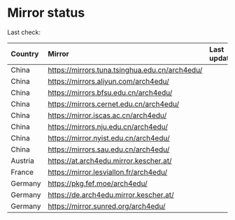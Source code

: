 <script src="./time.js"></script>
# Mirror status
Last check: <script type="text/javascript">localize(1722583147.06985);</script>

|Country|Mirror|Last update|
|:------|:-----|:----------|
|China|https://mirrors.tuna.tsinghua.edu.cn/arch4edu/|<script type="text/javascript">localize(1722537232);</script>|
|China|https://mirrors.aliyun.com/arch4edu/|<script type="text/javascript">localize(1722537232);</script>|
|China|https://mirrors.bfsu.edu.cn/arch4edu/|<script type="text/javascript">localize(1722537232);</script>|
|China|https://mirrors.cernet.edu.cn/arch4edu/|<script type="text/javascript">localize(1722537232);</script>|
|China|https://mirror.iscas.ac.cn/arch4edu/|<script type="text/javascript">localize(1722537232);</script>|
|China|https://mirrors.nju.edu.cn/arch4edu/|<script type="text/javascript">localize(1722537232);</script>|
|China|https://mirror.nyist.edu.cn/arch4edu/|<script type="text/javascript">localize(1722537232);</script>|
|China|https://mirrors.sau.edu.cn/arch4edu/|<script type="text/javascript">localize(1722537232);</script>|
|Austria|https://at.arch4edu.mirror.kescher.at/|<script type="text/javascript">localize(1722537232);</script>|
|France|https://mirror.lesviallon.fr/arch4edu/|<script type="text/javascript">localize(1722537232);</script>|
|Germany|https://pkg.fef.moe/arch4edu/|<script type="text/javascript">localize(1722537232);</script>|
|Germany|https://de.arch4edu.mirror.kescher.at/|<script type="text/javascript">localize(1722537232);</script>|
|Germany|https://mirror.sunred.org/arch4edu/|<script type="text/javascript">localize(1722537232);</script>|

<script src="./tablefilter/tablefilter.js"></script>
<script src="./table.js"></script>